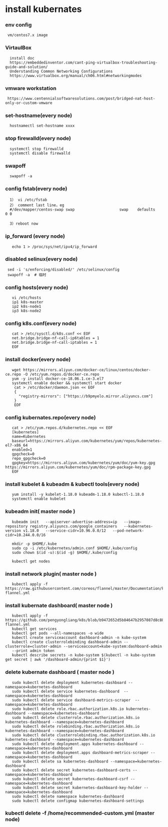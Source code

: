  # install kubernates
   ### env config
     vm/centos7.x image
   ### VirtaulBox
      install doc
      https://embeddedinventor.com/cant-ping-virtualbox-troubleshooting-guide-and-solution/
      Understanding Common Networking Configurations
      https://www.virtualbox.org/manual/ch06.html#networkingmodes
   ### vmware workstation
     https://www.centennialsoftwaresolutions.com/post/bridged-nat-host-only-or-custom-vmware
     
   ### set-hostname(every node)
      hostnamectl set-hostname xxxx
   ### stop firewalld(every node)
      systemctl stop firewalld
      systemctl disable firewalld
   ### swapoff
      swapoff -a
   ### config fstab(every node)
      1） vi /etc/fstab
      2） comment last line，eg
      #/dev/mapper/centos-swap swap                    swap    defaults        0 0
      
      3）reboot now
   ### ip_forward (every node)
       echo 1 > /proc/sys/net/ipv4/ip_forward
   ### disabled selinux(every node)
     sed -i 's/enforcing/disabled/' /etc/selinux/config
     swapoff -a  # 临时
   ### config hosts(every node)
       vi /etc/hosts 
       ip1 k8s-master
       ip2 k8s-node1
       ip3 k8s-node2
   ### config k8s.conf(every node)
       cat > /etc/sysctl.d/k8s.conf << EOF
       net.bridge.bridge-nf-call-ip6tables = 1
       net.bridge.bridge-nf-call-iptables = 1
       EOF
   ### install docker(every node)
       wget https://mirrors.aliyun.com/docker-ce/linux/centos/docker-ce.repo -O /etc/yum.repos.d/docker-ce.repo
       yum -y install docker-ce-18.06.1.ce-3.el7
       systemctl enable docker && systemctl start docker
        cat > /etc/docker/daemon.json << EOF
        {
          "registry-mirrors": ["https://b9pmyelo.mirror.aliyuncs.com"]
        }
        EOF
   ### config kubernates.repo(every node)
       cat > /etc/yum.repos.d/kubernetes.repo << EOF
       [kubernetes]
       name=Kubernetes
       baseurl=https://mirrors.aliyun.com/kubernetes/yum/repos/kubernetes-el7-x86_64
       enabled=1
       gpgcheck=0
       repo_gpgcheck=0
       gpgkey=https://mirrors.aliyun.com/kubernetes/yum/doc/yum-key.gpg https://mirrors.aliyun.com/kubernetes/yum/doc/rpm-package-key.gpg
       EOF
   ### install kubelet & kubeadm & kubectl tools(every node)
       yum install -y kubelet-1.18.0 kubeadm-1.18.0 kubectl-1.18.0
       systemctl enable kubelet
   ### kubeadm init( master node )
       kubeadm init   --apiserver-advertise-address=ip   --image-repository registry.aliyuncs.com/google_containers   --kubernetes-version v1.18.0   --service-cidr=10.96.0.0/12   --pod-network-cidr=10.244.0.0/16
       
       mkdir -p $HOME/.kube
       sudo cp -i /etc/kubernetes/admin.conf $HOME/.kube/config
       sudo chown $(id -u):$(id -g) $HOME/.kube/config
       
       kubectl get nodes
   ### install network plugin( master node )
       kubectl apply -f https://raw.githubusercontent.com/coreos/flannel/master/Documentation/kube-flannel.yml
   ### install kubernate dashboard( master node )
       kubectl apply -f https://github.com/pengyongliang/k8s/blob/b9472652d5b84647b2957087d8c88d8b33b06797/kube-flannel.yml
       kubectl get services
       kubectl get pods --all-namespaces -o wide
       kubectl create serviceaccount dashboard-admin -n kube-system
       kubectl create clusterrolebinding dashboard-admin --clusterrole=cluster-admin --serviceaccount=kube-system:dashboard-admin
       --print admin token
       kubectl describe secrets -n kube-system $(kubectl -n kube-system get secret | awk '/dashboard-admin/{print $1}')
       
   ### delete kubernate dashboard ( master node )
       sudo kubectl delete deployment kubernetes-dashboard --namespace=kubernetes-dashboard 
       sudo kubectl delete service kubernetes-dashboard  --namespace=kubernetes-dashboard 
       sudo kubectl delete service dashboard-metrics-scraper  --namespace=kubernetes-dashboard 
       sudo kubectl delete role.rbac.authorization.k8s.io kubernetes-dashboard --namespace=kubernetes-dashboard 
       sudo kubectl delete clusterrole.rbac.authorization.k8s.io kubernetes-dashboard --namespace=kubernetes-dashboard
       sudo kubectl delete rolebinding.rbac.authorization.k8s.io kubernetes-dashboard --namespace=kubernetes-dashboard
       sudo kubectl delete clusterrolebinding.rbac.authorization.k8s.io kubernetes-dashboard --namespace=kubernetes-dashboard
       sudo kubectl delete deployment.apps kubernetes-dashboard --namespace=kubernetes-dashboard
       sudo kubectl delete deployment.apps dashboard-metrics-scraper --namespace=kubernetes-dashboard
       sudo kubectl delete sa kubernetes-dashboard --namespace=kubernetes-dashboard 
       sudo kubectl delete secret kubernetes-dashboard-certs --namespace=kubernetes-dashboard
       sudo kubectl delete secret kubernetes-dashboard-csrf --namespace=kubernetes-dashboard
       sudo kubectl delete secret kubernetes-dashboard-key-holder --namespace=kubernetes-dashboard
       sudo kubectl delete namespace kubernetes-dashboard 
       sudo kubectl delete configmap kubernetes-dashboard-settings

   ### kubectl delete -f /home/recommended-custom.yml (master node)
